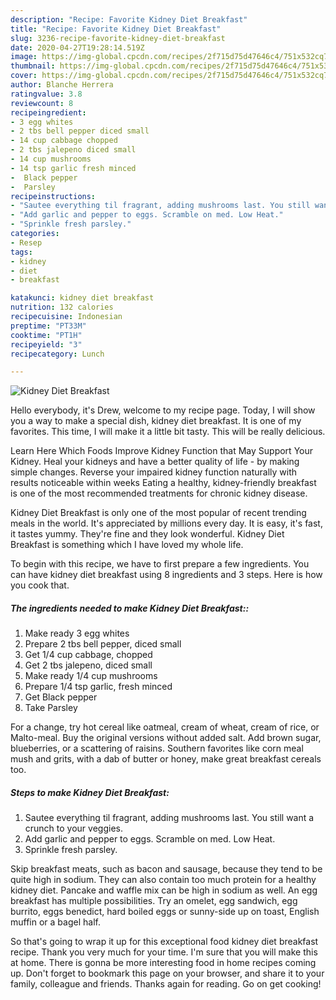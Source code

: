 ```yaml
---
description: "Recipe: Favorite Kidney Diet Breakfast"
title: "Recipe: Favorite Kidney Diet Breakfast"
slug: 3236-recipe-favorite-kidney-diet-breakfast
date: 2020-04-27T19:28:14.519Z
image: https://img-global.cpcdn.com/recipes/2f715d75d47646c4/751x532cq70/kidney-diet-breakfast-recipe-main-photo.jpg
thumbnail: https://img-global.cpcdn.com/recipes/2f715d75d47646c4/751x532cq70/kidney-diet-breakfast-recipe-main-photo.jpg
cover: https://img-global.cpcdn.com/recipes/2f715d75d47646c4/751x532cq70/kidney-diet-breakfast-recipe-main-photo.jpg
author: Blanche Herrera
ratingvalue: 3.8
reviewcount: 8
recipeingredient:
- 3 egg whites
- 2 tbs bell pepper diced small
- 14 cup cabbage chopped
- 2 tbs jalepeno diced small
- 14 cup mushrooms
- 14 tsp garlic fresh minced
-  Black pepper
-  Parsley
recipeinstructions:
- "Sautee everything til fragrant, adding mushrooms last. You still want a crunch to your veggies."
- "Add garlic and pepper to eggs. Scramble on med. Low Heat."
- "Sprinkle fresh parsley."
categories:
- Resep
tags:
- kidney
- diet
- breakfast

katakunci: kidney diet breakfast
nutrition: 132 calories
recipecuisine: Indonesian
preptime: "PT33M"
cooktime: "PT1H"
recipeyield: "3"
recipecategory: Lunch

---
```



![Kidney Diet Breakfast](https://img-global.cpcdn.com/recipes/2f715d75d47646c4/751x532cq70/kidney-diet-breakfast-recipe-main-photo.jpg)

Hello everybody, it's Drew, welcome to my recipe page. Today, I will show you a way to make a special dish, kidney diet breakfast. It is one of my favorites. This time, I will make it a little bit tasty. This will be really delicious.

Learn Here Which Foods Improve Kidney Function that May Support Your Kidney. Heal your kidneys and have a better quality of life - by making simple changes. Reverse your impaired kidney function naturally with results noticeable within weeks Eating a healthy, kidney-friendly breakfast is one of the most recommended treatments for chronic kidney disease.

Kidney Diet Breakfast is only one of the most popular of recent trending meals in the world. It's appreciated by millions every day. It is easy, it's fast, it tastes yummy. They're fine and they look wonderful. Kidney Diet Breakfast is something which I have loved my whole life.


To begin with this recipe, we have to first prepare a few ingredients. You can have kidney diet breakfast using 8 ingredients and 3 steps. Here is how you cook that.

##### The ingredients needed to make Kidney Diet Breakfast::

1. Make ready 3 egg whites
1. Prepare 2 tbs bell pepper, diced small
1. Get 1/4 cup cabbage, chopped
1. Get 2 tbs jalepeno, diced small
1. Make ready 1/4 cup mushrooms
1. Prepare 1/4 tsp garlic, fresh minced
1. Get  Black pepper
1. Take  Parsley


For a change, try hot cereal like oatmeal, cream of wheat, cream of rice, or Malto-meal. Buy the original versions without added salt. Add brown sugar, blueberries, or a scattering of raisins. Southern favorites like corn meal mush and grits, with a dab of butter or honey, make great breakfast cereals too. 

##### Steps to make Kidney Diet Breakfast:

1. Sautee everything til fragrant, adding mushrooms last. You still want a crunch to your veggies.
1. Add garlic and pepper to eggs. Scramble on med. Low Heat.
1. Sprinkle fresh parsley.


Skip breakfast meats, such as bacon and sausage, because they tend to be quite high in sodium. They can also contain too much protein for a healthy kidney diet. Pancake and waffle mix can be high in sodium as well. An egg breakfast has multiple possibilities. Try an omelet, egg sandwich, egg burrito, eggs benedict, hard boiled eggs or sunny-side up on toast, English muffin or a bagel half. 

So that's going to wrap it up for this exceptional food kidney diet breakfast recipe. Thank you very much for your time. I'm sure that you will make this at home. There is gonna be more interesting food in home recipes coming up. Don't forget to bookmark this page on your browser, and share it to your family, colleague and friends. Thanks again for reading. Go on get cooking!
